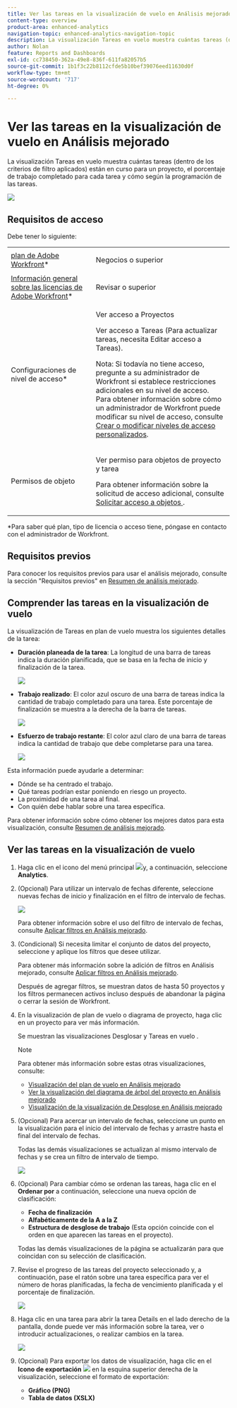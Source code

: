 ```yaml
---
title: Ver las tareas en la visualización de vuelo en Análisis mejorado
content-type: overview
product-area: enhanced-analytics
navigation-topic: enhanced-analytics-navigation-topic
description: La visualización Tareas en vuelo muestra cuántas tareas (dentro de los criterios de filtro aplicados) están en curso para un proyecto, el porcentaje de trabajo completado para cada tarea y cómo según la programación de las tareas.
author: Nolan
feature: Reports and Dashboards
exl-id: cc738450-362a-49e8-836f-611fa82057b5
source-git-commit: 1b1f3c22b8112cfde5b10bef39076eed11630d0f
workflow-type: tm+mt
source-wordcount: '717'
ht-degree: 0%

---
```


# Ver las tareas en la visualización de vuelo en Análisis mejorado

La visualización Tareas en vuelo muestra cuántas tareas (dentro de los criterios de filtro aplicados) están en curso para un proyecto, el porcentaje de trabajo completado para cada tarea y cómo según la programación de las tareas.

![](assets/tasks-in-flight-possible-replacement-350x104.png)

## Requisitos de acceso

Debe tener lo siguiente:

<table style="table-layout:auto"> 
 <col> 
 <col> 
 <tbody> 
  <tr> 
   <td role="rowheader"><a href="https://www.workfront.com/plans" target="_blank">plan de Adobe Workfront</a>*</td> 
   <td> <p>Negocios o superior</p> </td> 
  </tr> 
  <tr> 
   <td role="rowheader"><a href="../administration-and-setup/add-users/access-levels-and-object-permissions/wf-licenses.md" class="MCXref xref">Información general sobre las licencias de Adobe Workfront</a>*</td> 
   <td> <p>Revisar o superior</p> </td> 
  </tr> 
  <tr> 
   <td role="rowheader">Configuraciones de nivel de acceso*</td> 
   <td> <p>Ver acceso a Proyectos</p> <p>Ver acceso a Tareas (Para actualizar tareas, necesita Editar acceso a Tareas).</p> <p>Nota: Si todavía no tiene acceso, pregunte a su administrador de Workfront si establece restricciones adicionales en su nivel de acceso.<br>Para obtener información sobre cómo un administrador de Workfront puede modificar su nivel de acceso, consulte <a href="../administration-and-setup/add-users/configure-and-grant-access/create-modify-access-levels.md" class="MCXref xref">Crear o modificar niveles de acceso personalizados</a>.</p> </td> 
  </tr> 
  <tr> 
   <td role="rowheader">Permisos de objeto</td> 
   <td> <p>Ver permiso para objetos de proyecto y tarea</p> <p>Para obtener información sobre la solicitud de acceso adicional, consulte <a href="../workfront-basics/grant-and-request-access-to-objects/request-access.md" class="MCXref xref">Solicitar acceso a objetos </a>.</p> </td> 
  </tr> 
 </tbody> 
</table>

&#42;Para saber qué plan, tipo de licencia o acceso tiene, póngase en contacto con el administrador de Workfront.

## Requisitos previos

Para conocer los requisitos previos para usar el análisis mejorado, consulte la sección &quot;Requisitos previos&quot; en [Resumen de análisis mejorado](../enhanced-analytics/enhanced-analytics-overview.md).

## Comprender las tareas en la visualización de vuelo

La visualización de Tareas en plan de vuelo muestra los siguientes detalles de la tarea:

* **Duración planeada de la tarea**: La longitud de una barra de tareas indica la duración planificada, que se basa en la fecha de inicio y finalización de la tarea.

   ![](assets/tasks-in-flight-duration-350x80.png)

* **Trabajo realizado**: El color azul oscuro de una barra de tareas indica la cantidad de trabajo completado para una tarea. Este porcentaje de finalización se muestra a la derecha de la barra de tareas.

   ![](assets/tasks-in-flight-dark-blue-350x35.png)

* **Esfuerzo de trabajo restante**: El color azul claro de una barra de tareas indica la cantidad de trabajo que debe completarse para una tarea.

   ![](assets/tasks-in-flight-light-blue-350x35.png)

Esta información puede ayudarle a determinar:

* Dónde se ha centrado el trabajo.
* Qué tareas podrían estar poniendo en riesgo un proyecto.
* La proximidad de una tarea al final.
* Con quién debe hablar sobre una tarea específica.

Para obtener información sobre cómo obtener los mejores datos para esta visualización, consulte [Resumen de análisis mejorado](../enhanced-analytics/enhanced-analytics-overview.md).

## Ver las tareas en la visualización de vuelo

1. Haga clic en el icono del menú principal ![](assets/main-menu-icon-16x12.png)y, a continuación, seleccione **Analytics**.
1. (Opcional) Para utilizar un intervalo de fechas diferente, seleccione nuevas fechas de inicio y finalización en el filtro de intervalo de fechas.

   ![](assets/filters-select-date-range-350x344.png)

   Para obtener información sobre el uso del filtro de intervalo de fechas, consulte [Aplicar filtros en Análisis mejorado](../enhanced-analytics/use-enhanced-analytics-filters.md).

1. (Condicional) Si necesita limitar el conjunto de datos del proyecto, seleccione y aplique los filtros que desee utilizar.

   Para obtener más información sobre la adición de filtros en Análisis mejorado, consulte [Aplicar filtros en Análisis mejorado](../enhanced-analytics/use-enhanced-analytics-filters.md).

   Después de agregar filtros, se muestran datos de hasta 50 proyectos y los filtros permanecen activos incluso después de abandonar la página o cerrar la sesión de Workfront.

1. En la visualización de plan de vuelo o diagrama de proyecto, haga clic en un proyecto para ver más información.

   Se muestran las visualizaciones Desglosar y Tareas en vuelo .

   >[!NOTE]
   >
   >Para obtener más información sobre estas otras visualizaciones, consulte:
   >
   >   
   >   
   >   * [Visualización del plan de vuelo en Análisis mejorado](../enhanced-analytics/flight-plan-overview.md)
   >   * [Ver la visualización del diagrama de árbol del proyecto en Análisis mejorado](../enhanced-analytics/project-treemap-overview.md)
   >   * [Visualización de la visualización de Desglose en Análisis mejorado](../enhanced-analytics/burndown-overview.md)


1. (Opcional) Para acercar un intervalo de fechas, seleccione un punto en la visualización para el inicio del intervalo de fechas y arrastre hasta el final del intervalo de fechas.

   Todas las demás visualizaciones se actualizan al mismo intervalo de fechas y se crea un filtro de intervalo de tiempo.

   ![](assets/timeframe-filter-350x220.png)

1. (Opcional) Para cambiar cómo se ordenan las tareas, haga clic en el **Ordenar por** a continuación, seleccione una nueva opción de clasificación:

   * **Fecha de finalización**
   * **Alfabéticamente de la A a la Z**
   * **Estructura de desglose de trabajo** (Esta opción coincide con el orden en que aparecen las tareas en el proyecto).

   Todas las demás visualizaciones de la página se actualizarán para que coincidan con su selección de clasificación.

1. Revise el progreso de las tareas del proyecto seleccionado y, a continuación, pase el ratón sobre una tarea específica para ver el número de horas planificadas, la fecha de vencimiento planificada y el porcentaje de finalización.

   ![](assets/tasks-in-flight-task-details-350x242.png)

1. Haga clic en una tarea para abrir la tarea Details en el lado derecho de la pantalla, donde puede ver más información sobre la tarea, ver o introducir actualizaciones, o realizar cambios en la tarea.

   ![](assets/task-details-qs-350x675.png)

1. (Opcional) Para exportar los datos de visualización, haga clic en el **Icono de exportación** ![](assets/export.png) en la esquina superior derecha de la visualización, seleccione el formato de exportación:

   * **Gráfico (PNG)**
   * **Tabla de datos (XSLX)**

